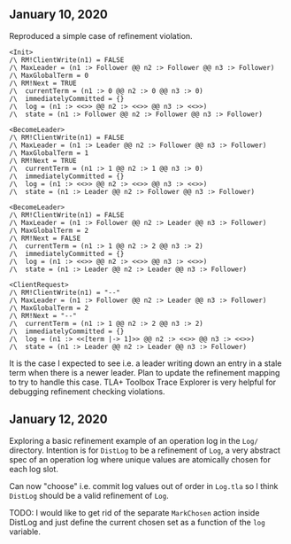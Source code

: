 ## January 10, 2020

Reproduced a simple case of refinement violation.

```
<Init>
/\ RM!ClientWrite(n1) = FALSE
/\ MaxLeader = (n1 :> Follower @@ n2 :> Follower @@ n3 :> Follower)
/\ MaxGlobalTerm = 0
/\ RM!Next = TRUE
/\  currentTerm = (n1 :> 0 @@ n2 :> 0 @@ n3 :> 0)
/\  immediatelyCommitted = {}
/\  log = (n1 :> <<>> @@ n2 :> <<>> @@ n3 :> <<>>)
/\  state = (n1 :> Follower @@ n2 :> Follower @@ n3 :> Follower)

<BecomeLeader>
/\ RM!ClientWrite(n1) = FALSE
/\ MaxLeader = (n1 :> Leader @@ n2 :> Follower @@ n3 :> Follower)
/\ MaxGlobalTerm = 1
/\ RM!Next = TRUE
/\  currentTerm = (n1 :> 1 @@ n2 :> 1 @@ n3 :> 0)
/\  immediatelyCommitted = {}
/\  log = (n1 :> <<>> @@ n2 :> <<>> @@ n3 :> <<>>)
/\  state = (n1 :> Leader @@ n2 :> Follower @@ n3 :> Follower)

<BecomeLeader>
/\ RM!ClientWrite(n1) = FALSE
/\ MaxLeader = (n1 :> Follower @@ n2 :> Leader @@ n3 :> Follower)
/\ MaxGlobalTerm = 2
/\ RM!Next = FALSE
/\  currentTerm = (n1 :> 1 @@ n2 :> 2 @@ n3 :> 2)
/\  immediatelyCommitted = {}
/\  log = (n1 :> <<>> @@ n2 :> <<>> @@ n3 :> <<>>)
/\  state = (n1 :> Leader @@ n2 :> Leader @@ n3 :> Follower)

<ClientRequest>
/\ RM!ClientWrite(n1) = "--"
/\ MaxLeader = (n1 :> Follower @@ n2 :> Leader @@ n3 :> Follower)
/\ MaxGlobalTerm = 2
/\ RM!Next = "--"
/\  currentTerm = (n1 :> 1 @@ n2 :> 2 @@ n3 :> 2)
/\  immediatelyCommitted = {}
/\  log = (n1 :> <<[term |-> 1]>> @@ n2 :> <<>> @@ n3 :> <<>>)
/\  state = (n1 :> Leader @@ n2 :> Leader @@ n3 :> Follower)
```

It is the case I expected to see i.e. a leader writing down an entry in a stale term when there is a newer leader. Plan to update the refinement mapping to try to handle this case. TLA+ Toolbox Trace Explorer is very helpful for debugging refinement checking violations.

## January 12, 2020

Exploring a basic refinement example of an operation log in the `Log/` directory. Intention is for `DistLog` to be a refinement of `Log`, a very abstract spec of an operation log where unique values are atomically chosen for each log slot.

Can now "choose" i.e. commit log values out of order in `Log.tla` so I think `DistLog` should be a valid refinement of `Log`.

TODO: I would like to get rid of the separate `MarkChosen` action inside DistLog and just define the current chosen set as a function of the `log` variable. 